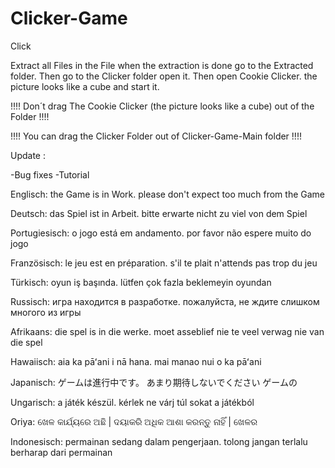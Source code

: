 # Clicker-Game
Click

Extract all Files in the File 
when the extraction is done go to the Extracted folder.
Then go to the Clicker folder open it.
Then open Cookie Clicker. 
the picture looks like a cube and start it.

 !!!! Don´t drag The Cookie Clicker (the picture looks like a cube) out of the Folder  !!!!
 
 !!!! You can drag the Clicker Folder out of Clicker-Game-Main folder !!!!
 
 Update :

-Bug fixes 
-Tutorial

Englisch:
the Game is in Work.
please don't expect too much
from the Game

Deutsch:
das Spiel ist in Arbeit.
bitte erwarte nicht zu viel
von dem Spiel

Portugiesisch:
o jogo está em andamento.
por favor não espere muito
 do jogo

Französisch:
le jeu est en préparation.
s'il te plait n'attends pas trop
du jeu

Türkisch:
oyun iş başında.
lütfen çok fazla beklemeyin
oyundan

Russisch:
игра находится в разработке.
пожалуйста, не ждите слишком многого
из игры

Afrikaans:
die spel is in die werke.
moet asseblief nie te veel verwag nie
van die spel

Hawaiisch:
aia ka pāʻani i nā hana.
mai manao nui
o ka pāʻani

Japanisch:
ゲームは進行中です。
あまり期待しないでください
ゲームの

Ungarisch:
a játék készül.
kérlek ne várj túl sokat
a játékból

Oriya:
ଖେଳ କାର୍ଯ୍ୟରେ ଅଛି |
ଦୟାକରି ଅଧିକ ଆଶା କରନ୍ତୁ ନାହିଁ |
ଖେଳର

Indonesisch:
permainan sedang dalam pengerjaan.
tolong jangan terlalu berharap
dari permainan

